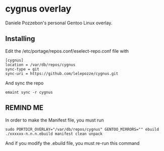 # cygnus overlay

Daniele Pozzebon's personal Gentoo Linux overlay.

## Installing

Edit the /etc/portage/repos.conf/eselect-repo.conf file with

```
[cygnus]
location = /var/db/repos/cygnus
sync-type = git
sync-uri = https://github.com/lelepozze/cygnus.git
```

And sync the repo

```
emaint sync -r cygnus
```


## REMIND ME

In order to make the Manifest file, you must run

```
sudo PORTDIR_OVERLAY="/var/db/repos/cygnus" GENTOO_MIRRORS="" ebuild ./xxxxxx-n.n.n.ebuild manifest clean unpack
```

And if you modify the .ebuild file, you must re-run this command
